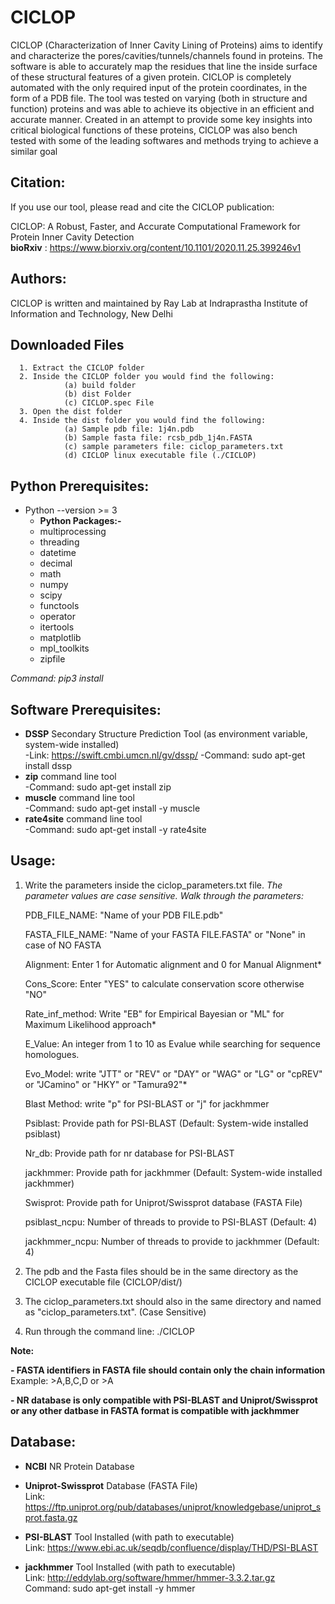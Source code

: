 #                 CICLOP
CICLOP (Characterization of Inner Cavity Lining of Proteins) aims to identify and characterize the pores/cavities/tunnels/channels found in proteins. The software is able to accurately map the residues that line the inside surface of these structural features of a given protein. CICLOP is completely automated with the only required input of the protein coordinates, in the form of a PDB file. The tool was tested on varying (both in structure and function) proteins and was able to achieve its objective in an efficient and accurate manner. Created in an attempt to provide some key insights into critical biological functions of these proteins, CICLOP was also bench tested with some of the leading softwares and methods trying to achieve a similar goal

##               Citation: 
If you use our tool, please read and cite the CICLOP publication:

CICLOP: A Robust, Faster, and Accurate Computational Framework for Protein Inner Cavity Detection  
**bioRxiv** : https://www.biorxiv.org/content/10.1101/2020.11.25.399246v1  

##      Authors:
CICLOP is written and maintained by Ray Lab at Indraprastha Institute of Information and Technology, New Delhi

##  Downloaded Files

      1. Extract the CICLOP folder
      2. Inside the CICLOP folder you would find the following:
                (a) build folder 
                (b) dist Folder
                (c) CICLOP.spec File
      3. Open the dist folder
      4. Inside the dist folder you would find the following:
                (a) Sample pdb file: 1j4n.pdb
                (b) Sample fasta file: rcsb_pdb_1j4n.FASTA
                (c) sample parameters file: ciclop_parameters.txt
                (d) CICLOP linux executable file (./CICLOP)      
          
## Python Prerequisites:

  - Python --version >= 3
      * **Python Packages:-** 
      * multiprocessing
      * threading
      * datetime
      * decimal
      * math
      * numpy
      * scipy
      * functools
      * operator
      * itertools
      * matplotlib
      * mpl_toolkits
      * zipfile

*Command: pip3 install <Package Name>*

##  Software Prerequisites:
- **DSSP** Secondary Structure Prediction Tool (as environment variable, system-wide installed)  
    -Link: https://swift.cmbi.umcn.nl/gv/dssp/ 
    -Command: sudo apt-get install dssp
- **zip** command line tool  
    -Command: sudo apt-get install zip
- **muscle** command line tool  
    -Command: sudo apt-get install -y muscle
- **rate4site** command line tool  
    -Command: sudo apt-get install -y rate4site
   
## Usage:
1. Write the parameters inside the ciclop_parameters.txt file. 
*The parameter values are case sensitive.*
*Walk through the parameters:*

    PDB_FILE_NAME: "Name of your PDB FILE.pdb"

    FASTA_FILE_NAME: "Name of your FASTA FILE.FASTA" or "None" in case of NO FASTA

    Alignment: Enter 1 for Automatic alignment and 0 for Manual Alignment*

    Cons_Score: Enter "YES" to calculate conservation score otherwise "NO"

    Rate_inf_method: Write "EB" for Empirical Bayesian or "ML" for Maximum Likelihood approach*

    E_Value: An integer from 1 to 10 as Evalue while searching for sequence homologues.

    Evo_Model: write "JTT" or "REV" or "DAY" or "WAG" or "LG" or "cpREV" or "JCamino" or "HKY" or "Tamura92"*

    Blast Method: write "p" for PSI-BLAST or "j" for jackhmmer

    Psiblast: Provide path for PSI-BLAST (Default: System-wide installed psiblast)

    Nr_db: Provide path for nr database for PSI-BLAST
    
    jackhmmer: Provide path for jackhmmer (Default: System-wide installed jackhmmer)
    
    Swisprot:  Provide path for Uniprot/Swissprot database (FASTA File)  
    
    psiblast_ncpu: Number of threads to provide to PSI-BLAST (Default: 4)
    
    jackhmmer_ncpu: Number of threads to provide to jackhmmer (Default: 4)
    
2. The pdb and the Fasta files should be in the same directory as the CICLOP executable file (CICLOP/dist/)
3. The ciclop_parameters.txt should also in the same directory and named as "ciclop_parameters.txt". (Case Sensitive)
4. Run through the command line: ./CICLOP    

**Note:**
  
**- FASTA identifiers in FASTA file should contain only the chain information**
    Example: >A,B,C,D or >A
  
**- NR database is only compatible with PSI-BLAST and Uniprot/Swissprot or any other datbase in FASTA format is compatible with jackhmmer**
  


##  Database:

- **NCBI** NR Protein Database

- **Uniprot-Swissprot** Database (FASTA File)  
Link: https://ftp.uniprot.org/pub/databases/uniprot/knowledgebase/uniprot_sprot.fasta.gz

- **PSI-BLAST** Tool Installed (with path to executable)  
Link: https://www.ebi.ac.uk/seqdb/confluence/display/THD/PSI-BLAST

- **jackhmmer** Tool Installed (with path to executable)  
Link: http://eddylab.org/software/hmmer/hmmer-3.3.2.tar.gz  
Command: sudo apt-get install -y hmmer
